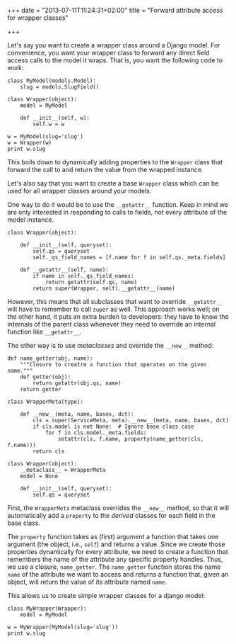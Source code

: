 +++
date = "2013-07-11T11:24:31+02:00"
title = "Forward attribute access for wrapper classes"

+++

Let's say you want to create a wrapper class around a Django model. For convenience, you want your wrapper class to forward any direct field access calls to the model it wraps. That is, you want the following code to work:

    class MyModel(models.Model):
        slug = models.SlugField()

    class Wrapper(object):
        model = MyModel

        def __init__(self, w):
            self.w = w

    w = MyModel(slug='slug')
    w = Wrapper(w)
    print w.slug

This boils down to dynamically adding properties to the `Wrapper` class that forward the call to and return the value from the wrapped instance.

Let's also say that you want to create a base `Wrapper` class which can be used for all wrapper classes around your models.

One way to do it would be to use the `__getattr__` function. Keep in mind we are only interested in responding to calls to fields, not every attribute of the model instance.

    class Wrapper(object):

        def __init__(self, queryset):
            self.qs = queryset
            self._qs_field_names = [f.name for f in self.qs._meta.fields]

        def __getattr__(self, name):
            if name in self._qs_field_names:
                return getattr(self.qs, name)
            return super(Wrapper, self).__getattr__(name)

However, this means that all subclasses that want to override `__getattr__` will have to remember to call `super` as well. This approach works well; on the other hand, it puts an extra burden to developers: they have to know the internals of the parent class whenever they need to override an internal function like `__getattr__`.

The other way is to use *metaclasses* and override the `__new__` method:

    def name_getter(obj, name):
        """Closure to creatre a function that operates on the given name."""
        def getter(obj):
            return getattr(obj.qs, name)
        return getter

    class WrapperMeta(type):

        def __new__(meta, name, bases, dct):
            cls = super(ServiceMeta, meta).__new__(meta, name, bases, dct)
            if cls.model is not None:  # Ignore base class case
                for f in cls.model._meta.fields:
                    setattr(cls, f.name, property(name_getter(cls, f.name)))
            return cls

    class Wrapper(object):
        __metaclass__ = WrapperMeta
        model = None

        def __init__(self, queryset):
            self.qs = queryset

First, the `WrapperMeta` metaclass overrides the `__new__` method, so that it will automatically add a `property` to the *derived* classes for each field in the base class.

The `property` function takes as (first) argument a function that takes one argument (the object, i.e., `self`) and returns a value. Since we create those properties dynamically for every attribute, we need to create a function that remembers the name of the attribute any specific property handles. Thus, we use a closure, `name_getter`. The `name_getter` function stores the name `name` of the attribute we want to access and returns a function that, given an object, will return the value of its attribute named `name`.

This allows us to create simple wrapper classes for a django model:

    class MyWrapper(Wrapper):
        model = MyModel

    w = MyWrapper(MyModel(slug='slug'))
    print w.slug
